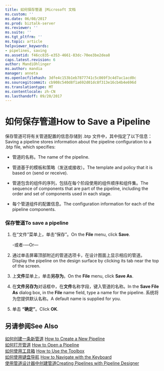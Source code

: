 ```yaml
---
title: 如何保存管道 |Microsoft 文档
ms.custom: ''
ms.date: 06/08/2017
ms.prod: biztalk-server
ms.reviewer: ''
ms.suite: ''
ms.tgt_pltfrm: ''
ms.topic: article
helpviewer_keywords:
- pipelines, saving
ms.assetid: f46cc835-e353-4661-83dc-70ee3be2dea8
caps.latest.revision: 6
author: MandiOhlinger
ms.author: mandia
manager: anneta
ms.openlocfilehash: 3dfe4c153b1eb7877741c5c869f3c4d7ac1acd0c
ms.sourcegitcommit: cb908c540d8f1a692d01dc8f313e16cb4b4e696d
ms.translationtype: MT
ms.contentlocale: zh-CN
ms.lasthandoff: 09/20/2017
---
```

# <a name="how-to-save-a-pipeline"></a><span data-ttu-id="03eca-102">如何保存管道</span><span class="sxs-lookup"><span data-stu-id="03eca-102">How to Save a Pipeline</span></span>
<span data-ttu-id="03eca-103">保存管道可将有关管道配置的信息存储到 .btp 文件中，其中指定了以下信息：</span><span class="sxs-lookup"><span data-stu-id="03eca-103">Saving a pipeline stores information about the pipeline configuration to a .btp file, which specifies:</span></span>  
  
-   <span data-ttu-id="03eca-104">管道的名称。</span><span class="sxs-lookup"><span data-stu-id="03eca-104">The name of the pipeline.</span></span>  
  
-   <span data-ttu-id="03eca-105">管道基于的模板和策略（发送或接收）。</span><span class="sxs-lookup"><span data-stu-id="03eca-105">The template and policy that it is based on (send or receive).</span></span>  
  
-   <span data-ttu-id="03eca-106">管道包含的组件的序列，包括在每个阶段使用的组件顺序和组件集。</span><span class="sxs-lookup"><span data-stu-id="03eca-106">The sequence of components that are part of the pipeline, including the order and set of components used in each stage.</span></span>  
  
-   <span data-ttu-id="03eca-107">每个管道组件的配置信息。</span><span class="sxs-lookup"><span data-stu-id="03eca-107">The configuration information for each of the pipeline components.</span></span>  
  
### <a name="to-save-a-pipeline"></a><span data-ttu-id="03eca-108">保存管道</span><span class="sxs-lookup"><span data-stu-id="03eca-108">To save a pipeline</span></span>  
  
1.  <span data-ttu-id="03eca-109">在“文件”菜单上，单击“保存”。</span><span class="sxs-lookup"><span data-stu-id="03eca-109">On the **File** menu, click **Save**.</span></span>  
  
     <span data-ttu-id="03eca-110">-或者-</span><span class="sxs-lookup"><span data-stu-id="03eca-110">—Or—</span></span>  
  
2.  <span data-ttu-id="03eca-111">通过单击屏幕顶部附近的管道选项卡，在设计图面上显示相应的管道。</span><span class="sxs-lookup"><span data-stu-id="03eca-111">Display the pipeline on the design surface by clicking its tab near the top of the screen.</span></span>  
  
3.  <span data-ttu-id="03eca-112">上**文件**菜单上，单击**另存为**。</span><span class="sxs-lookup"><span data-stu-id="03eca-112">On the **File** menu, click **Save As**.</span></span>  
  
4.  <span data-ttu-id="03eca-113">在**文件另存为**对话框中，在**文件**名称字段，键入管道的名称。</span><span class="sxs-lookup"><span data-stu-id="03eca-113">In the **Save File As** dialog box, in the **File** name field, type a name for the pipeline.</span></span> <span data-ttu-id="03eca-114">系统将为您提供默认名称。</span><span class="sxs-lookup"><span data-stu-id="03eca-114">A default name is supplied for you.</span></span>  
  
5.  <span data-ttu-id="03eca-115">单击 **“确定”**。</span><span class="sxs-lookup"><span data-stu-id="03eca-115">Click **OK**.</span></span>  
  
## <a name="see-also"></a><span data-ttu-id="03eca-116">另请参阅</span><span class="sxs-lookup"><span data-stu-id="03eca-116">See Also</span></span>  
 <span data-ttu-id="03eca-117">[如何创建一条新管道](../core/how-to-create-a-new-pipeline.md) </span><span class="sxs-lookup"><span data-stu-id="03eca-117">[How to Create a New Pipeline](../core/how-to-create-a-new-pipeline.md) </span></span>  
 <span data-ttu-id="03eca-118">[如何打开管道](../core/how-to-open-a-pipeline.md) </span><span class="sxs-lookup"><span data-stu-id="03eca-118">[How to Open a Pipeline](../core/how-to-open-a-pipeline.md) </span></span>  
 <span data-ttu-id="03eca-119">[如何使用工具箱](../core/how-to-use-the-toolbox.md) </span><span class="sxs-lookup"><span data-stu-id="03eca-119">[How to Use the Toolbox](../core/how-to-use-the-toolbox.md) </span></span>  
 <span data-ttu-id="03eca-120">[如何使用键盘导航](../core/how-to-navigate-with-the-keyboard.md) </span><span class="sxs-lookup"><span data-stu-id="03eca-120">[How to Navigate with the Keyboard](../core/how-to-navigate-with-the-keyboard.md) </span></span>  
 [<span data-ttu-id="03eca-121">使用管道设计器中创建管道</span><span class="sxs-lookup"><span data-stu-id="03eca-121">Creating Pipelines with Pipeline Designer</span></span>](../core/creating-pipelines-with-pipeline-designer.md)